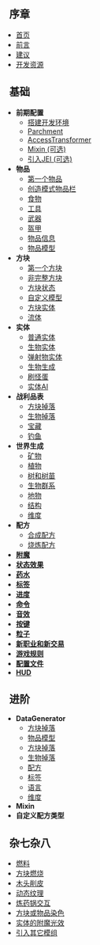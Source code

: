 ## &nbsp; 序章
  - [首页](/docs/0-序章/首页.md)
  - [前言](/docs/0-序章/前言.md)
  - [建议](/docs/0-序章/建议.md)
  - [开发资源](/docs/0-序章/开发资源.md)

## &nbsp; 基础
  - **前期配置**
    * [搭建开发环境](/docs/1-基础/0-前期配置/搭建开发环境.md)
    * [Parchment](/docs/1-基础/0-前期配置/Parchment.md)
    * [AccessTransformer](/docs/1-基础/0-前期配置/AccessTransformer.md)
    * [Mixin (可选)](/docs/1-基础/0-前期配置/Mixin.md)
    * [引入JEI (可选)](/docs/1-基础/0-前期配置/引入JEI.md)
  - **物品**
    * [第一个物品](/docs/1-基础/1-物品/第一个物品.md)
    * [创造模式物品栏](/docs/1-基础/1-物品/创造模式物品栏.md)
    * [食物](/docs/1-基础/1-物品/食物.md)
    * [工具](/docs/1-基础/1-物品/工具.md)
    * [武器](/docs/1-基础/1-物品/武器.md)
    * [盔甲](/docs/1-基础/1-物品/盔甲.md)
    * [物品信息](/docs/1-基础/1-物品/物品信息.md)
    * [物品模型](/docs/1-基础/1-物品/物品模型.md)
  - **方块**
    * [第一个方块](/docs/1-基础/2-方块/第一个方块.md)
    * [非完整方块](/docs/1-基础/2-方块/非完整方块.md)
    * [方块状态](/docs/1-基础/2-方块/方块状态.md)
    * [自定义模型](/docs/1-基础/2-方块/自定义模型.md)
    * [方块实体](/docs/1-基础/2-方块/方块实体.md)
    * [流体](/docs/1-基础/2-方块/流体.md)
  - **实体**
    * [普通实体](/docs/1-基础/3-实体/普通实体.md)
    * [生物实体](/docs/1-基础/3-实体/生物实体.md)
    * [弹射物实体](/docs/1-基础/3-实体/弹射物实体.md)
    * [生物生成](/docs/1-基础/3-实体/生物实体.md)
    * [刷怪蛋](/docs/1-基础/3-实体/刷怪蛋.md)
    * [实体AI](/docs/1-基础/3-实体/实体AI.md)
  - **战利品表**
    * [方块掉落](/docs/1-基础/4-战利品表/方块掉落.md)
    * [生物掉落](/docs/1-基础/4-战利品表/生物掉落.md)
    * [宝藏](/docs/1-基础/4-战利品表/宝藏.md)
    * [钓鱼](/docs/1-基础/4-战利品表/钓鱼.md)
  - **世界生成**
    * [矿物](/docs/1-基础/5-世界生成/矿物.md)
    * [植物](/docs/1-基础/5-世界生成/植物.md)
    * [树和树苗](/docs/1-基础/5-世界生成/树和树苗.md)
    * [生物群系](/docs/1-基础/5-世界生成/生物群系.md)
    * [地物](/docs/1-基础/5-世界生成/地物.md)
    * [结构](/docs/1-基础/5-世界生成/结构.md)
    * [维度](/docs/1-基础/5-世界生成/维度.md)
  - **配方**
    * [合成配方](/docs/1-基础/6-配方/合成配方.md)
    * [烧炼配方](/docs/1-基础/6-配方/烧炼配方.md)
  - [**附魔**](/docs/1-基础/附魔.md)
  - [**状态效果**](/docs/1-基础/状态效果.md)
  - [**药水**](/docs/1-基础/药水.md)
  - [**标签**](/docs/1-基础/标签.md)
  - [**进度**](/docs/1-基础/进度.md)
  - [**命令**](/docs/1-基础/命令.md)
  - [**音效**](/docs/1-基础/音效.md)
  - [**按键**](/docs/1-基础/按键.md)
  - [**粒子**](/docs/1-基础/粒子.md)
  - [**新职业和新交易**](/docs/1-基础/职业和交易.md)
  - [**游戏规则**](/docs/1-基础/游戏规则.md)
  - [**配置文件**](/docs/1-基础/配置文件.md)
  - [**HUD**](/docs/1-基础/HUD.md)

## &nbsp; 进阶
  - **DataGenerator**
    * [方块掉落](2-进阶/0-DataGenerator/方块模型.md)
    * [物品模型](2-进阶/0-DataGenerator/物品模型.md)
    * [方块掉落](2-进阶/0-DataGenerator/方块掉落.md)
    * [生物掉落](2-进阶/0-DataGenerator/生物掉落.md)
    * [配方](2-进阶/0-DataGenerator/配方.md)
    * [标签](2-进阶/0-DataGenerator/标签.md)
    * [语言](2-进阶/0-DataGenerator/语言.md)
    * [维度](2-进阶/0-DataGenerator/维度.md)
  - **Mixin**
  - **自定义配方类型**

## &nbsp; 杂七杂八
  - [燃料](/docs/3-杂七杂八/燃料.md)
  - [方块燃烧](/docs/3-杂七杂八/方块燃烧.md)
  - [木头削皮](/docs/3-杂七杂八/木头削皮.md)
  - [动态纹理](/docs/3-杂七杂八/动态纹理.md)
  - [炼药锅交互](/docs/3-杂七杂八/炼药锅交互.md)
  - [方块或物品染色](/docs/3-杂七杂八/方块或物品染色.md)
  - [实体的附魔光效](/docs/3-杂七杂八/实体的附魔光效.md)
  - [引入其它模组](/docs/3-杂七杂八/引入其它模组.md)